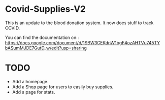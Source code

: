# Covid-Supplies-V2

This is an update to the blood donation system. It now does stuff to track COVID.

You can find the documentation on : https://docs.google.com/document/d/1SBW3CEKdnW1bgF4ozAHTVu745TYbASumMJDE7GutD_w/edit?usp=sharing

# TODO
- Add a homepage.
- Add a Shop page for users to easily buy supplies.
- Add a page for stats.
